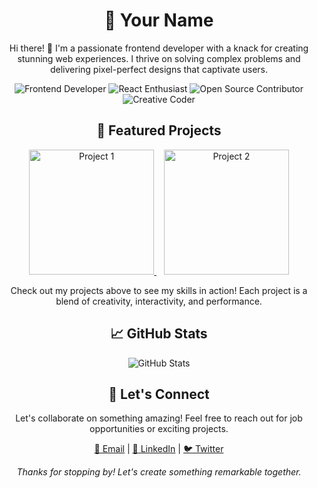 <!-- Your Name -->
<h1 align="center">🚀 Your Name</h1>

<!-- Introduction -->
<p align="center">
  Hi there! 👋 I'm a passionate frontend developer with a knack for creating stunning web experiences. I thrive on solving complex problems and delivering pixel-perfect designs that captivate users.
</p>

<!-- Badges -->
<p align="center">
  <img src="https://img.shields.io/badge/Frontend%20Developer-HTML%20%7C%20CSS%20%7C%20JavaScript-blue" alt="Frontend Developer">
  <img src="https://img.shields.io/badge/React%20Enthusiast-%E2%9D%A4%EF%B8%8F%20React-blueviolet" alt="React Enthusiast">
  <img src="https://img.shields.io/badge/Open%20Source-Contributor-green" alt="Open Source Contributor">
  <img src="https://img.shields.io/badge/Creative%20Coder-UI%20%7C%20UX-yellow" alt="Creative Coder">
</p>

<!-- Showcase Projects -->
<h2 align="center">🚀 Featured Projects</h2>

<p align="center">
  <a href="https://github.com/yourusername/project-1" target="_blank" rel="noopener noreferrer">
    <img src="project1-thumbnail.png" alt="Project 1" width="200">
  </a>
  &nbsp;&nbsp;
  <a href="https://github.com/yourusername/project-2" target="_blank" rel="noopener noreferrer">
    <img src="project2-thumbnail.png" alt="Project 2" width="200">
  </a>
  <!-- Add more project thumbnails here -->
</p>

<!-- Project Descriptions -->
<p align="center">
  Check out my projects above to see my skills in action! Each project is a blend of creativity, interactivity, and performance.
</p>

<!-- GitHub Stats -->
<h2 align="center">📈 GitHub Stats</h2>

<p align="center">
  <img src="https://github-readme-stats.vercel.app/api?username=yourusername&show_icons=true&count_private=true&theme=radical" alt="GitHub Stats">
</p>

<!-- Let's Connect -->
<h2 align="center">🤝 Let's Connect</h2>

<p align="center">
  Let's collaborate on something amazing! Feel free to reach out for job opportunities or exciting projects.
</p>

<p align="center">
  <a href="mailto:youremail@example.com" target="_blank" rel="noopener noreferrer">📧 Email</a> |
  <a href="https://linkedin.com/in/yourusername" target="_blank" rel="noopener noreferrer">💼 LinkedIn</a> |
  <a href="https://twitter.com/yourusername" target="_blank" rel="noopener noreferrer">🐦 Twitter</a>
</p>

<!-- Footer -->
<p align="center">
  <em>Thanks for stopping by! Let's create something remarkable together.</em>
</p>
